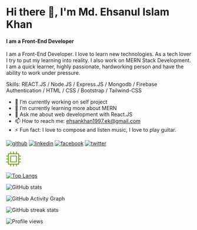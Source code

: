 # Hi there 👋, I'm Md. Ehsanul Islam Khan
#### I am a Front-End Developer
I am a Front-End Developer. I love to learn new technologies. As a tech lover I try to put my learning into reality. I also work on MERN Stack Development. I am a quick learner, highly passionate, hardworking person and have the ability to work under pressure.

Skills: REACT.JS / Node.JS / Express.JS / Mongodb / Firebase Authentication / HTML / CSS / Bootstrap / Tailwind-CSS

- 🔭 I’m currently working on self project 
- 🌱 I’m currently learning more about MERN 
- 💬 Ask me about web development with React.JS 
- 📫 How to reach me: ehsankhan1997.ek@gmail.com 
- ⚡ Fun fact: I love to compose and listen music, I love to play guitar. 


[<img src='https://cdn.jsdelivr.net/npm/simple-icons@3.0.1/icons/github.svg' alt='github' height='40'>](https://github.com/https://github.com/EhsanEIK)  [<img src='https://cdn.jsdelivr.net/npm/simple-icons@3.0.1/icons/linkedin.svg' alt='linkedin' height='40'>](https://www.linkedin.com/in/https://www.linkedin.com/in/ehsanulislamkhan//)  [<img src='https://cdn.jsdelivr.net/npm/simple-icons@3.0.1/icons/facebook.svg' alt='facebook' height='40'>](https://www.facebook.com/https://www.facebook.com/ehsankhanEIK/)  [<img src='https://cdn.jsdelivr.net/npm/simple-icons@3.0.1/icons/twitter.svg' alt='twitter' height='40'>](https://twitter.com/https://twitter.com/Ehsan_EIK)  

<a href='https://docs.github.com/en/developers'><img src='https://raw.githubusercontent.com/acervenky/animated-github-badges/master/assets/devbadge.gif' width='40' height='40'></a> 

[![Top Langs](https://github-readme-stats.vercel.app/api/top-langs/?username=EhsanEIK)](https://github.com/anuraghazra/github-readme-stats)

![GitHub stats](https://github-readme-stats.vercel.app/api?username=EhsanEIK&show_icons=true)  

![GitHub Activity Graph](https://activity-graph.herokuapp.com/graph?username=EhsanEIK)  

![GitHub streak stats](https://streak-stats.demolab.com/?user=EhsanEIK)  

![Profile views](https://gpvc.arturio.dev/EhsanEIK)   
